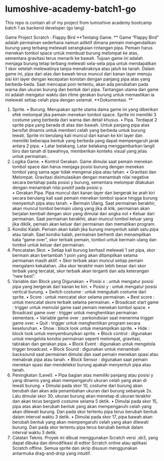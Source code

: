 # lumoshive-academy-batch1-go
This repo is contain all of my project from lumoshive academy bootcamp batch 1 as backend developer (go lang)

Game Project Scratch : Flappy Bird 
**Tentang Game. **
Game “Flappy Bird” adalah permainan sederhana namun adiktif dimana pemain 
mengendalikan burung yang terbang melewati serangkaian rintangan pipa. Pemain harus 
menekan tombol space untuk membuat burung melompat ke atas, sementara gravitasi 
terus menarik ke bawah. Tujuan game ini adalah menjaga burung tetap terbang melewati 
sela-sela pipa untuk mendapatkan 1 skor setelah melewatinya tanpa menabraknya atau 
jatuh ke tanah. 
Dalam game ini, pipa dari atas dan bawah terus muncul dari kanan layer menuju 
sisi kiri layer dengan kecepatan konstan dengan panjang pipa atas yang berbeda-beda. 
Saat mencapai poin tertentu, akan ada perubahan pada warna dan ukuran burung dan 
bentuk dari pipa. Tantangan utama dari game ini adalah mengatur waktu dan ritme 
gerakan burung untuk memastikan ia melewati setiap celah pipa dengan selamat. 
**Dokumentasi. **
1. Sprite. 
• Burung. 
Merupakan sprite utama dama game ini yang diberikan efek 
melompat jika pemain menekan tombol space. Sprite ini memiliki 3 costume 
yang berbeda dari warna dan detail khusus. 
• Pipa. 
Terdapat 2 sprite pipa yang berada di atas dan bawah. Untuk 
panjang pipa atas bersifat dinamis untuk memberi celah yang berbeda 
untuk burung lewati. Sprite ini berulang kali muncul dari kanan ke kiri layer 
dan memiliki beberapa bentuk yang berbeda yang dapat mempengaruh 
jarak antara 2 pipa. 
• Latar belakang. 
Latar belakang menggambarkan langit biru dan tanah di bawahnya, 
memberikan konteks visual yang jelas untuk permainan.. 
2. Logika Game. 
• Kontrol Gerakan. 
Game dimulai saat pemain menekan tombol space dan harus 
menjaga posisi burung dengan menekan tombol yang sama agar tidak 
mengenai pipa atau tahan. 
• Gravitasi dan Melompat. 
Gravitasi disimulasikan dengan menambah nilai negative secara 
bertahap pada posisi y burung, sementara melompat dilakukan dengan 
menambah nilai positif pada posisi y.  
• Gerakan Pipa. 
Pipa muncul dari kanan layer dan bergerak ke arah kiri secara 
berulang kali saat pemain menekan tombol space hingga burung 
menyentuh pipa atau tanah. 
• Bermain Ulang. 
Saat permainan berakhir, akan muncul tombol bermain ulang yang 
jika di klik, permainan akan berjalan kembali dengan skor yang dimulai dari 
angka nol 
• Keluar dari permainan. 
Saat permainan berakhir, akan muncul tombol keluar yang jika diklik, 
pemain akan keluar dari permainan dan mematikan program. 
3. Kondisi Kalah. 
Pemain akan kalah jika burung menyentuh salah satu pipa atau tanah. Saat 
kondisi kalah, permainan berhenti dan menampilkan kata “game over”, skor terbaik 
pemain, tombol untuk bermain ulang dan tombol untuk keluar dari permainan. 
4. Pencatatan Skor. 
• Setiap kali burung berhasil melewati 1 set pipa, skor bermain akan 
bertambah 1 poin yang akan ditampilkan selama permainan masih aktif. 
• Skor terbaik akan muncul setiap pemain mengalami kekalahan. Jika skor 
terakhir main lebih besar dari skor terbaik yang tercatat, skor terbaik akan 
terganti dan ada keterangan “new best”. 
5. Variable dan Block yang Digunakan. 
• Posisi x : untuk mengatur posisi pipa yang bergerak dari kanan ke kiri. 
• Posisi y : untuk mengatur posisi vertical burung. 
• Switch costume : untuk mengubah costume dari sprite. 
• Score : untuk mencatat skor selama permainan. 
• Best score : untuk mencatat skore terbaik selama permainan. 
• Broadcast start game : trigger untuk memulai game saat pemain menekan 
tombol space. 
• Broadcast game over : trigger untuk menghentikan permainan sementara. 
• Variable game over : perkondisian saat menerima trigger game over. 
• Quit : trigger untuk menghentikan program secara keseluruhan. 
• Show : block look untuk menampilkan sprite. 
• Hide : block look untuk menyembunyikan sprite. 
• Block control : digunakan untuk mengelola kondisi permainan seperti 
melompat, gravitasi, tabrakan dan gerakan pipa. 
• Block Event : digunakan untuk mengelola trigger broadcast. 
• Block Sound : digunakan untuk menambah backsound saat permainan 
dimulai dan saat pemain menekan spasi atau menabrak pipa atau tanah. 
• Block Sensor : digunakan saat pemain menekan spasi dan mendeteksi 
burung apakah menyentuh pipa atau tanah.  
6. Peningkatan (Level). 
• Pipa bagian atas memiliki panjang atau posisi y yang dinamis yang akan 
mempengaruhi ukuran celah yang akan di lewati burung. 
• Dimulai pada skor 10, costume dari burung akan berubah dan akan ada 
penambahan ukuran dari burung sebanyak 2x. Lalu dimulai skor 30, ukuran 
burung akan menetap di ukuran terakhir dan akan terus berganti costume 
selama 5 detik. 
• Dimulai pada skor 15, pipa atas akan berubah bentuk yang akan 
mempengaruhi celah yang akan dilewati burung. Dan pada skor tertentu 
pipa terus berubah bentuk dalam interval waktu 3 detik. 
• Dimulai pada skor 17, pipa bawah akan berubah bentuk yang akan 
mempengaruhi celah yang akan dilewati burung. Dan pada skor tertentu 
pipa terus berubah bentuk dalam interval waktu 3 detik. 
7. Catatan Teknis. 
Proyek ini dibuat menggunakan Scratch versi .sb3, yang dapat dibuka dan 
dimodifikasi di editor Scratch online atau aplikasi Scratch offline. Semua sprite dan 
skrip disusun menggunakan antarmuka drag-and-drop yang intuitif. 
